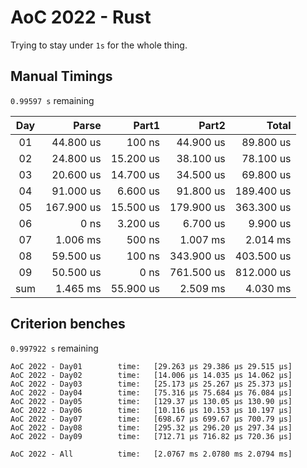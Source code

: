 # AoC 2022 - Rust

Trying to stay under `1s` for the whole thing.


## Manual Timings

`0.99597 s` remaining

| Day |      Parse |      Part1 |      Part2 |      Total |
| :-: | ---------: | ---------: | ---------: | ---------: |
| 01  |  44.800 us |     100 ns |  44.900 us |  89.800 us |
| 02  |  24.800 us |  15.200 us |  38.100 us |  78.100 us |
| 03  |  20.600 us |  14.700 us |  34.500 us |  69.800 us |
| 04  |  91.000 us |   6.600 us |  91.800 us | 189.400 us |
| 05  | 167.900 us |  15.500 us | 179.900 us | 363.300 us |
| 06  |       0 ns |   3.200 us |   6.700 us |   9.900 us |
| 07  |   1.006 ms |     500 ns |   1.007 ms |   2.014 ms |
| 08  |  59.500 us |     100 ns | 343.900 us | 403.500 us |
| 09  |  50.500 us |       0 ns | 761.500 us | 812.000 us |
| sum |   1.465 ms |  55.900 us |   2.509 ms |   4.030 ms |

## Criterion benches

`0.997922 s` remaining

```
AoC 2022 - Day01        time:   [29.263 µs 29.386 µs 29.515 µs]
AoC 2022 - Day02        time:   [14.006 µs 14.035 µs 14.062 µs]
AoC 2022 - Day03        time:   [25.173 µs 25.267 µs 25.373 µs]
AoC 2022 - Day04        time:   [75.316 µs 75.684 µs 76.084 µs]
AoC 2022 - Day05        time:   [129.37 µs 130.05 µs 130.90 µs]
AoC 2022 - Day06        time:   [10.116 µs 10.153 µs 10.197 µs]
AoC 2022 - Day07        time:   [698.67 µs 699.67 µs 700.79 µs]
AoC 2022 - Day08        time:   [295.32 µs 296.20 µs 297.34 µs]
AoC 2022 - Day09        time:   [712.71 µs 716.82 µs 720.36 µs]

AoC 2022 - All          time:   [2.0767 ms 2.0780 ms 2.0794 ms]
```